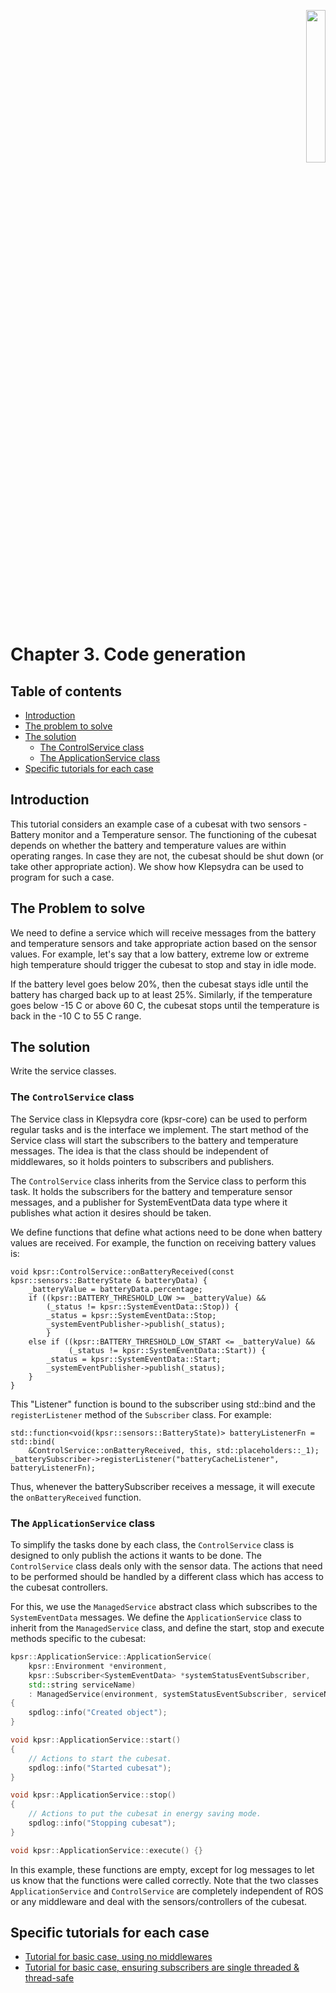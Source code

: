 <p align="right">
  <img width="25%" height="25%"src="../images/klepsydra_logo.jpg">
</p>

# Chapter 3. Code generation

## Table of contents
* [Introduction](#introduction)
* [The problem to solve](#the-problem)
* [The solution](#the-solution)
    * [The ControlService class](#the-controlservice-class)
    * [The ApplicationService class](#the-applicationservice-class)
* [Specific tutorials for each case](#specific-tutorials-for-each-case)

<a name="introduction"></a>
## Introduction

This tutorial considers an example case of a cubesat with two
sensors - Battery monitor and a Temperature sensor. The functioning of
the cubesat depends on whether the battery and temperature values are
within operating ranges. In case they are not, the cubesat should be
shut down (or take other appropriate action). We show how Klepsydra
can be used to program for such a case.

<a name="the-problem"></a>
## The Problem to solve

We need to define a service which will receive messages from the
battery and temperature sensors and take appropriate action based on
the sensor values. For example, let's say that a low battery, extreme
low or extreme high temperature should trigger the cubesat to stop and
stay in idle mode.

If the battery level goes below 20%, then the cubesat stays idle until
the battery has charged back up to at least 25%. Similarly, if the
temperature goes below -15 C or above 60 C, the cubesat stops until
the temperature is back in the -10 C to 55 C range.

<a name="the-solution"></a>
## The solution

Write the service classes.

<a name="the-controlservice-class"></a>
### The `ControlService` class

The Service class in Klepsydra core (kpsr-core) can be used to perform
regular tasks and is the interface we implement. The start method of
the Service class will start the subscribers to the battery and
temperature messages. The idea is that the class should be independent
of middlewares, so it holds pointers to subscribers and publishers.

The `ControlService` class inherits from the Service class to perform
this task. It holds the subscribers for the battery and temperature
sensor messages, and a publisher for SystemEventData data type where it
publishes what action it desires should be taken.

We define functions that define what actions need to be done when
battery values are received. For example, the function on receiving
battery values is:

```
void kpsr::ControlService::onBatteryReceived(const kpsr::sensors::BatteryState & batteryData) {
    _batteryValue = batteryData.percentage;
    if ((kpsr::BATTERY_THRESHOLD_LOW >= _batteryValue) &&
        (_status != kpsr::SystemEventData::Stop)) {
        _status = kpsr::SystemEventData::Stop;
        _systemEventPublisher->publish(_status);
        }
    else if ((kpsr::BATTERY_THRESHOLD_LOW_START <= _batteryValue) &&
             (_status != kpsr::SystemEventData::Start)) {
        _status = kpsr::SystemEventData::Start;
        _systemEventPublisher->publish(_status);
    }
}
```

This "Listener" function is bound to the subscriber using std::bind and the `registerListener` method of the `Subscriber` class. For example:

```
std::function<void(kpsr::sensors::BatteryState)> batteryListenerFn = std::bind(
    &ControlService::onBatteryReceived, this, std::placeholders::_1);
_batterySubscriber->registerListener("batteryCacheListener", batteryListenerFn);
```

Thus, whenever the batterySubscriber receives a message, it will
execute the `onBatteryReceived` function.

<a name="the-applicationService-class"></a>
### The `ApplicationService` class

To simplify the tasks done by each class, the `ControlService` class
is designed to only publish the actions it wants to be done. The
`ControlService` class deals only with the sensor data. The actions
that need to be performed should be handled by a different class which
has access to the cubesat controllers.

For this, we use the `ManagedService` abstract class which subscribes
to the `SystemEventData` messages. We define the `ApplicationService`
class to inherit from the `ManagedService` class, and define the
start, stop and execute methods specific to the cubesat:

```cpp
kpsr::ApplicationService::ApplicationService(
    kpsr::Environment *environment,
    kpsr::Subscriber<SystemEventData> *systemStatusEventSubscriber,
    std::string serviceName)
    : ManagedService(environment, systemStatusEventSubscriber, serviceName)
{
    spdlog::info("Created object");
}

void kpsr::ApplicationService::start()
{
    // Actions to start the cubesat.
    spdlog::info("Started cubesat");
}

void kpsr::ApplicationService::stop()
{
    // Actions to put the cubesat in energy saving mode.
    spdlog::info("Stopping cubesat");
}

void kpsr::ApplicationService::execute() {}
```

In this example, these functions are empty, except for log messages to
let us know that the functions were called correctly. Note that the
two classes `ApplicationService` and `ControlService` are completely
independent of ROS or any middleware and deal with the
sensors/controllers of the cubesat.

<a name="specific-tutorials-for-each-case"></a>
## Specific tutorials for each case

- [Tutorial for basic case, using no middlewares](./chapter3_part1.md)
- [Tutorial for basic case, ensuring subscribers are single threaded & thread-safe](./chapter3_part2.md)

